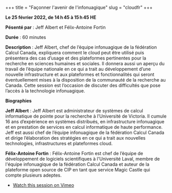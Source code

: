 +++
title = "Façonner l'avenir de l'infonuagique"
slug = "cloudfr"
+++

**Le 25 février 2022, de 14 h 45 à 15 h 45 HE**

**Pésenté par** : Jeff Albert et Félix-Antoine Fortin

**Durée** : 60 minutes

**Description** : Jeff Albert, chef de l’équipe infonuagique de la fédération Calcul Canada, expliquera comment le cloud peut être utilisé puis présentera des cas d’usage et des plateformes pertinentes pour la recherche en sciences humaines et sociales. Il donnera aussi un aperçu du travail de l’équipe nationale en ce qui a trait au développement d’une nouvelle infrastructure et aux plateformes et fonctionnalités qui seront éventuellement mises à la disposition de la communauté de la recherche au Canada. Cette session est l’occasion de discuter des difficultés que pose l’accès à la technologie infonuagique.

**Biographies**

**Jeff Albert** : Jeff Albert est administrateur de systèmes de calcul informatique de pointe pour la recherche à l’Université de Victoria. Il cumule 16 ans d’expérience en systèmes distribués, en infrastructure infonuagique et en prestation de services en calcul informatique de haute performance. Jeff est aussi chef de l’équipe infonuagique de la fédération Calcul Canada et dirige l’élaboration des stratégies en ce qui a trait aux nouvelles technologies, infrastructures et plateformes cloud.

**Félix-Antoine Fortin** : Félix-Antoine Fortin est chef de l’équipe de développement de logiciels scientifiques à l'Université Laval, membre de l'équipe infonuagique de la fédération Calcul Canada et auteur de la plateforme open source de CIP en tant que service Magic Castle qui compte plusieurs adeptes.

- [Watch this session on Vimeo](https://vimeo.com/693564325)
